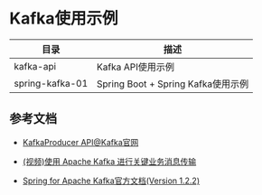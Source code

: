 Kafka使用示例
=============

| 目录 | 描述 |
| -------- | -------- |
| kafka-api | Kafka API使用示例 |
| spring-kafka-01 | Spring Boot + Spring Kafka使用示例 |

## 参考文档

* [KafkaProducer API@Kafka官网](http://kafka.apache.org/0110/javadoc/index.html?org/apache/kafka/clients/producer/KafkaProducer.html)
* [(视频)使用 Apache Kafka 进行关键业务消息传输](http://www.infoq.com/cn/presentations/use-apache-kafka-to-transfer-key-business-message/)

* [Spring for Apache Kafka官方文档(Version 1.2.2)](http://docs.spring.io/spring-kafka/docs/1.2.2.RELEASE/reference/html/index.html)